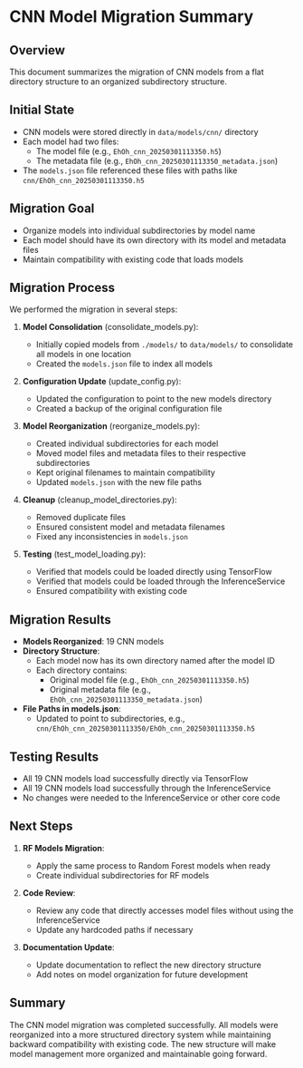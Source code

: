 # CNN Model Migration Summary

## Overview

This document summarizes the migration of CNN models from a flat directory structure to an organized subdirectory structure.

## Initial State

- CNN models were stored directly in `data/models/cnn/` directory
- Each model had two files:
  - The model file (e.g., `EhOh_cnn_20250301113350.h5`)
  - The metadata file (e.g., `EhOh_cnn_20250301113350_metadata.json`)
- The `models.json` file referenced these files with paths like `cnn/EhOh_cnn_20250301113350.h5`

## Migration Goal

- Organize models into individual subdirectories by model name
- Each model should have its own directory with its model and metadata files
- Maintain compatibility with existing code that loads models

## Migration Process

We performed the migration in several steps:

1. **Model Consolidation** (consolidate_models.py):
   - Initially copied models from `./models/` to `data/models/` to consolidate all models in one location
   - Created the `models.json` file to index all models

2. **Configuration Update** (update_config.py):
   - Updated the configuration to point to the new models directory
   - Created a backup of the original configuration file

3. **Model Reorganization** (reorganize_models.py):
   - Created individual subdirectories for each model
   - Moved model files and metadata files to their respective subdirectories
   - Kept original filenames to maintain compatibility
   - Updated `models.json` with the new file paths

4. **Cleanup** (cleanup_model_directories.py):
   - Removed duplicate files
   - Ensured consistent model and metadata filenames
   - Fixed any inconsistencies in `models.json`

5. **Testing** (test_model_loading.py):
   - Verified that models could be loaded directly using TensorFlow
   - Verified that models could be loaded through the InferenceService
   - Ensured compatibility with existing code

## Migration Results

- **Models Reorganized**: 19 CNN models
- **Directory Structure**:
  - Each model now has its own directory named after the model ID
  - Each directory contains:
    - Original model file (e.g., `EhOh_cnn_20250301113350.h5`)
    - Original metadata file (e.g., `EhOh_cnn_20250301113350_metadata.json`)
- **File Paths in models.json**:
  - Updated to point to subdirectories, e.g., `cnn/EhOh_cnn_20250301113350/EhOh_cnn_20250301113350.h5`

## Testing Results

- All 19 CNN models load successfully directly via TensorFlow
- All 19 CNN models load successfully through the InferenceService
- No changes were needed to the InferenceService or other core code

## Next Steps

1. **RF Models Migration**:
   - Apply the same process to Random Forest models when ready
   - Create individual subdirectories for RF models

2. **Code Review**:
   - Review any code that directly accesses model files without using the InferenceService
   - Update any hardcoded paths if necessary

3. **Documentation Update**:
   - Update documentation to reflect the new directory structure
   - Add notes on model organization for future development

## Summary

The CNN model migration was completed successfully. All models were reorganized into a more structured directory system while maintaining backward compatibility with existing code. The new structure will make model management more organized and maintainable going forward. 